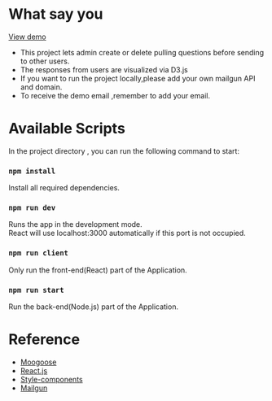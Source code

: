 # What say you
[View demo](https://question-build.herokuapp.com)
- This project lets admin  create or delete pulling questions  before sending to other users.
- The responses from users are visualized via D3.js
- If you want to run the project locally,please add your own mailgun API and domain.
- To receive the demo email ,remember to add your email.

# Available Scripts
In the project directory , you can run the following command to start:</br>
### `npm install`
Install all required dependencies.

### `npm run dev`

Runs the app in the development mode.</br>
React will use localhost:3000 automatically if this port is not occupied.

### `npm run client`

Only run the front-end(React) part of the Application.

### `npm run start`

Run the back-end(Node.js) part of the Application.

# Reference
- [Moogoose](https://mongoosejs.com/docs/)
- [React.js](https://reactjs.org)
- [Style-components](https://styled-components.com)
- [Mailgun](https://www.mailgun.com)



